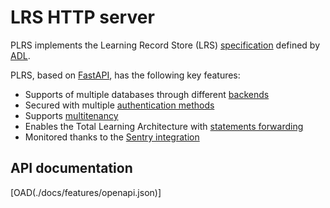 # LRS HTTP server

PLRS implements the Learning Record Store (LRS) [specification](https://github.com/adlnet/xAPI-Spec/blob/master/xAPI-Communication.md#part-three-data-processing-validation-and-security) defined by [ADL](https://github.com/adlnet).

PLRS, based on [FastAPI](https://fastapi.tiangolo.com/), has the following key features:

- Supports of multiple databases through different [backends](../tutorials/lrs/backends.md)
- Secured with multiple [authentication methods](../tutorials/lrs/authentication/index.md)
- Supports [multitenancy](../tutorials/lrs/multitenancy.md)
- Enables the Total Learning Architecture with [statements forwarding](../tutorials/lrs/forwarding.md)
- Monitored thanks to the [Sentry integration](../tutorials/lrs/sentry.md)


## API documentation

[OAD(./docs/features/openapi.json)]
